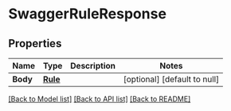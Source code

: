 # SwaggerRuleResponse

## Properties
Name | Type | Description | Notes
------------ | ------------- | ------------- | -------------
**Body** | [**Rule**](rule.md) |  | [optional] [default to null]

[[Back to Model list]](../README.md#documentation-for-models) [[Back to API list]](../README.md#documentation-for-api-endpoints) [[Back to README]](../README.md)


